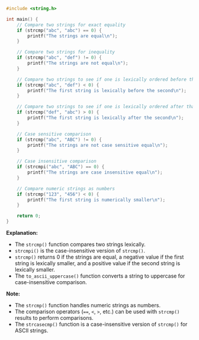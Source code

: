 ```c
#include <string.h>

int main() {
    // Compare two strings for exact equality
    if (strcmp("abc", "abc") == 0) {
        printf("The strings are equal\n");
    }

    // Compare two strings for inequality
    if (strcmp("abc", "def") != 0) {
        printf("The strings are not equal\n");
    }

    // Compare two strings to see if one is lexically ordered before than the other
    if (strcmp("abc", "def") < 0) {
        printf("The first string is lexically before the second\n");
    }

    // Compare two strings to see if one is lexically ordered after than the other
    if (strcmp("def", "abc") > 0) {
        printf("The first string is lexically after the second\n");
    }

    // Case sensitive comparison
    if (strcmp("abc", "ABC") != 0) {
        printf("The strings are not case sensitive equal\n");
    }

    // Case insensitive comparison
    if (strcmpi("abc", "ABC") == 0) {
        printf("The strings are case insensitive equal\n");
    }

    // Compare numeric strings as numbers
    if (strcmp("123", "456") < 0) {
        printf("The first string is numerically smaller\n");
    }

    return 0;
}
```

**Explanation:**

- The `strcmp()` function compares two strings lexically.
- `strcmpi()` is the case-insensitive version of `strcmp()`.
- `strcmp()` returns 0 if the strings are equal, a negative value if the first string is lexically smaller, and a positive value if the second string is lexically smaller.
- The `to_ascii_uppercase()` function converts a string to uppercase for case-insensitive comparison.

**Note:**

- The `strcmp()` function handles numeric strings as numbers.
- The comparison operators (`==`, `<`, `>`, etc.) can be used with `strcmp()` results to perform comparisons.
- The `strcasecmp()` function is a case-insensitive version of `strcmp()` for ASCII strings.
